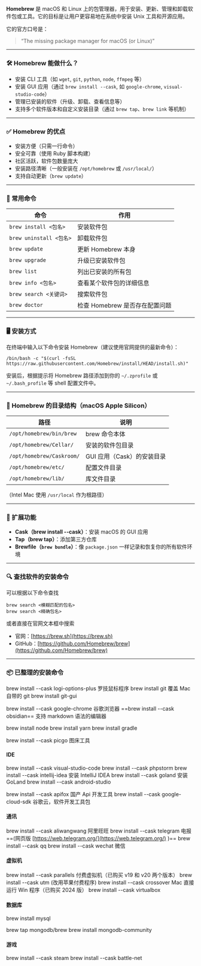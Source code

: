 **Homebrew** 是 macOS 和 Linux 上的包管理器，用于安装、更新、管理和卸载软件包或工具。它的目标是让用户更容易地在系统中安装 Unix 工具和开源应用。

它的官方口号是：

> “The missing package manager for macOS (or Linux)”

---

### 🛠️ Homebrew 能做什么？

- 安装 CLI 工具（如 `wget`, `git`, `python`, `node`, `ffmpeg` 等）
- 安装 GUI 应用（通过 `brew install --cask`, 如 `google-chrome`, `visual-studio-code`）
- 管理已安装的软件（升级、卸载、查看信息等）
- 支持多个软件版本和自定义安装目录（通过 `brew tap`、`brew link` 等机制）

---

### ✅ Homebrew 的优点

- 安装方便（只需一行命令）
- 安全可靠（使用 Ruby 脚本构建）
- 社区活跃，软件包数量庞大
- 安装路径清晰（一般安装在 `/opt/homebrew` 或 `/usr/local/`）
- 支持自动更新（`brew update`）

---

### 🔧 常用命令

| 命令                    | 作用                           |
| ----------------------- | ------------------------------ |
| `brew install <包名>`   | 安装软件包                     |
| `brew uninstall <包名>` | 卸载软件包                     |
| `brew update`           | 更新 Homebrew 本身             |
| `brew upgrade`          | 升级已安装软件包               |
| `brew list`             | 列出已安装的所有包             |
| `brew info <包名>`      | 查看某个软件包的详细信息       |
| `brew search <关键词>`  | 搜索软件包                     |
| `brew doctor`           | 检查 Homebrew 是否存在配置问题 |

---

### 🖥️ 安装方式

在终端中输入以下命令安装 Homebrew（建议使用官网提供的最新命令）：

```shell
/bin/bash -c "$(curl -fsSL https://raw.githubusercontent.com/Homebrew/install/HEAD/install.sh)"
```

安装后，根据提示将 Homebrew 路径添加到你的 `~/.zprofile` 或 `~/.bash_profile` 等 shell 配置文件中。

---

### 📁 Homebrew 的目录结构（macOS Apple Silicon）

| 路径                      | 说明                       |
| ------------------------- | -------------------------- |
| `/opt/homebrew/bin/brew`  | brew 命令本体              |
| `/opt/homebrew/Cellar/`   | 安装的软件包目录           |
| `/opt/homebrew/Caskroom/` | GUI 应用（Cask）的安装目录 |
| `/opt/homebrew/etc/`      | 配置文件目录               |
| `/opt/homebrew/lib/`      | 库文件目录                 |

（Intel Mac 使用 `/usr/local` 作为根路径）

---

### 🔌 扩展功能

- **Cask（brew install --cask）**：安装 macOS 的 GUI 应用
- **Tap（brew tap）**：添加第三方仓库
- **Brewfile（`brew bundle`）**：像 `package.json` 一样记录和恢复你的所有软件环境

---

### 🔍 查找软件的安装命令

可以根据以下命令查找

```shell
brew search <模糊匹配的包名>
brew search <精确包名>
```

或者直接在官网文本框中搜索

- 官网：[https://brew.sh](https://brew.sh)
- GitHub：[https://github.com/Homebrew/brew](https://github.com/Homebrew/brew)

---

### 📦 已整理的安装命令

brew install --cask logi-options-plus 罗技鼠标程序
brew install git 覆盖 Mac 自带的 git
brew install git-gui

brew install --cask google-chrome 谷歌浏览器
==brew install --cask obsidian== 支持 markdown 语法的编辑器

brew install node
brew install yarn
brew install gradle

brew install --cask picgo 图床工具

#### IDE

brew install --cask visual-studio-code
brew install --cask phpstorm
brew install --cask intellij-idea 安装 IntelliJ IDEA
brew install --cask goland 安装 GoLand
brew install --cask android-studio

brew install --cask apifox 国产 Api 开发工具
brew install --cask google-cloud-sdk 谷歌云，软件开发工具包

#### 通讯

brew install --cask aliwangwang 阿里旺旺
brew install --cask telegram 电报==(网页版 [https://web.telegram.org/](https://web.telegram.org/) )==
brew install --cask qq
brew install --cask wechat 微信

#### 虚拟机

brew install --cask parallels 付费虚拟机（已购买 v19 和 v20 两个版本）
brew install --cask utm (改用苹果付费程序)
brew install --cask crossover Mac 直接运行 Win 程序（已购买 2024 版）
brew install --cask virtualbox

#### 数据库

brew install mysql

brew tap mongodb/brew
brew install mongodb-community

#### 游戏

brew install --cask steam
brew install --cask battle-net
